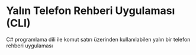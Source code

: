 # Yalın Telefon Rehberi Uygulaması (CLI)
C# programlama dili ile komut satırı üzerinden kullanılabilen yalın bir telefon rehberi uygulaması
